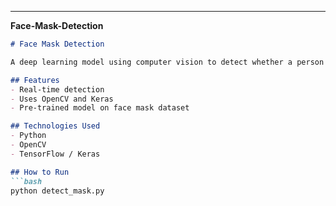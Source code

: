 
---

**Face-Mask-Detection**

```markdown
# Face Mask Detection

A deep learning model using computer vision to detect whether a person is wearing a face mask or not in real-time using webcam input.

## Features
- Real-time detection
- Uses OpenCV and Keras
- Pre-trained model on face mask dataset

## Technologies Used
- Python
- OpenCV
- TensorFlow / Keras

## How to Run
```bash
python detect_mask.py
